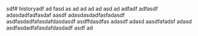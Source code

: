 sdf# historyadf
ad
fasd
as
ad
ad
ad
ad
asd
ad
adfadf
adfasdf
adasdadfadfasdaf
aasdf
adasdasdadfasfadasdf
asdfasdadfafasdafdasdasdf
asdffdasdfas
adasdf
adasd
aasdfafadsf
adasd
asdfasdadfafasdafdasdadf
asdf
ad

